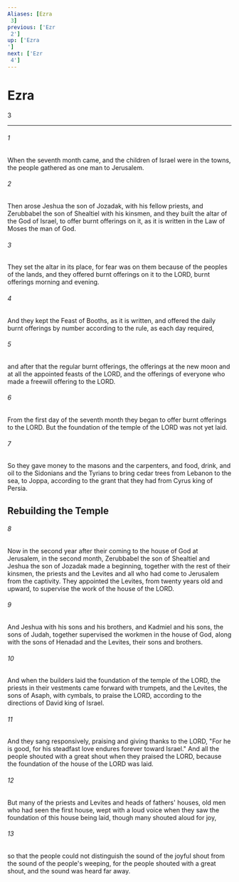 ```yaml
---
Aliases: [Ezra 3]
previous: ['Ezr 2']
up: ['Ezra']
next: ['Ezr 4']
---
```

# Ezra 3

***
 

###### 1 
When the seventh month came, and the children of Israel were in the towns, the people gathered as one man to Jerusalem.  

###### 2 
Then arose Jeshua the son of Jozadak, with his fellow priests, and Zerubbabel the son of Shealtiel with his kinsmen, and they built the altar of the God of Israel, to offer burnt offerings on it, as it is written in the Law of Moses the man of God.  

###### 3 
They set the altar in its place, for fear was on them because of the peoples of the lands, and they offered burnt offerings on it to the LORD, burnt offerings morning and evening.  

###### 4 
And they kept the Feast of Booths, as it is written, and offered the daily burnt offerings by number according to the rule, as each day required,  

###### 5 
and after that the regular burnt offerings, the offerings at the new moon and at all the appointed feasts of the LORD, and the offerings of everyone who made a freewill offering to the LORD.  

###### 6 
From the first day of the seventh month they began to offer burnt offerings to the LORD. But the foundation of the temple of the LORD was not yet laid.  

###### 7 
So they gave money to the masons and the carpenters, and food, drink, and oil to the Sidonians and the Tyrians to bring cedar trees from Lebanon to the sea, to Joppa, according to the grant that they had from Cyrus king of Persia.  ## Rebuilding the Temple  

###### 8 
Now in the second year after their coming to the house of God at Jerusalem, in the second month, Zerubbabel the son of Shealtiel and Jeshua the son of Jozadak made a beginning, together with the rest of their kinsmen, the priests and the Levites and all who had come to Jerusalem from the captivity. They appointed the Levites, from twenty years old and upward, to supervise the work of the house of the LORD.  

###### 9 
And Jeshua with his sons and his brothers, and Kadmiel and his sons, the sons of Judah, together supervised the workmen in the house of God, along with the sons of Henadad and the Levites, their sons and brothers.  

###### 10 
And when the builders laid the foundation of the temple of the LORD, the priests in their vestments came forward with trumpets, and the Levites, the sons of Asaph, with cymbals, to praise the LORD, according to the directions of David king of Israel.  

###### 11 
And they sang responsively, praising and giving thanks to the LORD, "For he is good,  for his steadfast love endures forever toward Israel." And all the people shouted with a great shout when they praised the LORD, because the foundation of the house of the LORD was laid.  

###### 12 
But many of the priests and Levites and heads of fathers' houses, old men who had seen the first house, wept with a loud voice when they saw the foundation of this house being laid, though many shouted aloud for joy,  

###### 13 
so that the people could not distinguish the sound of the joyful shout from the sound of the people's weeping, for the people shouted with a great shout, and the sound was heard far away.
